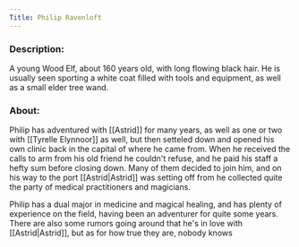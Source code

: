 ```yaml
---
Title: Philip Ravenloft
---
```

### Description:
A young Wood Elf, about 160 years old, with long flowing black hair. He is usually seen sporting a white coat filled with tools and equipment, as well as a small elder tree wand.

### About:
Philip has adventured with [[Astrid]] for many years, as well as one or two with [[Tyrelle Elynnoor]] as well, but then setteled down and opened his own clinic back in the capital of where he came from. When he received the calls to arm from his old friend he couldn't refuse, and he paid his staff a hefty sum before closing down. Many of them decided to join him, and on his way to the port [[Astrid|Astrid]] was setting off from he collected quite the party of medical practitioners and magicians.

Philip has a dual major in medicine and magical healing, and has plenty of experience on the field, having been an adventurer for quite some years. There are also some rumors going around that he's in love with [[Astrid|Astrid]], but as for how true they are, nobody knows